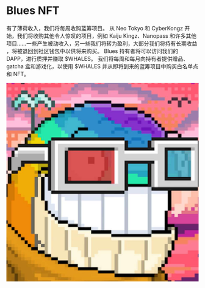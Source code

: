 # Blues NFT

有了薄荷收入，我们将每周收购蓝筹项目。 从 Neo Tokyo 和 CyberKongz 开始，我们将收购其他令人惊叹的项目，例如 Kaiju Kingz、Nanopass 和许多其他项目……一些产生被动收入，另一些我们将转为盈利，大部分我们将持有长期收益 ，将被退回到社区钱包中以供将来购买。
Blues 持有者将可以访问我们的 DAPP，进行质押并赚取 $WHALES。 我们将每周和每月向持有者提供赠品、gatcha 盒和游戏化，以使用 $WHALES 并从即将到来的蓝筹项目中购买白名单点和 NFT。

![nft](1662149180677.jpg)
